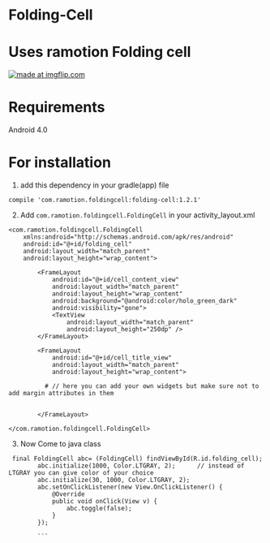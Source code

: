 # Folding-Cell

# Uses ramotion Folding cell


<a href="https://imgflip.com/gif/1y4c57"><img src="https://i.imgflip.com/1y4c57.gif" title="made at imgflip.com"/></a>


# Requirements

Android 4.0 



# For installation 

1. add this dependency in your gradle(app) file

 `compile 'com.ramotion.foldingcell:folding-cell:1.2.1'`


2. Add `com.ramotion.foldingcell.FoldingCell` in your activity_layout.xml

```
<com.ramotion.foldingcell.FoldingCell
    xmlns:android="http://schemas.android.com/apk/res/android"
    android:id="@+id/folding_cell"
    android:layout_width="match_parent"
    android:layout_height="wrap_content">
​
        <FrameLayout
            android:id="@+id/cell_content_view"
            android:layout_width="match_parent"
            android:layout_height="wrap_content"
            android:background="@android:color/holo_green_dark"
            android:visibility="gone">
            <TextView
                android:layout_width="match_parent"
                android:layout_height="250dp" />
        </FrameLayout>
​
        <FrameLayout
            android:id="@+id/cell_title_view"
            android:layout_width="match_parent"
            android:layout_height="wrap_content">
            
          # // here you can add your own widgets but make sure not to add margin attributes in them
            
            
        </FrameLayout>
​
</com.ramotion.foldingcell.FoldingCell>

```


3. Now Come to java class

```
 final FoldingCell abc= (FoldingCell) findViewById(R.id.folding_cell);
        abc.initialize(1000, Color.LTGRAY, 2);      // instead of LTGRAY you can give color of your choice
        abc.initialize(30, 1000, Color.LTGRAY, 2);
        abc.setOnClickListener(new View.OnClickListener() {
            @Override
            public void onClick(View v) {
                abc.toggle(false);
            }
        });
        
        ```
